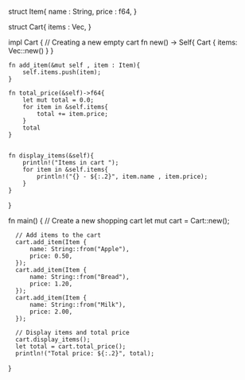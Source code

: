 struct Item{
    name : String,
    price : f64,
}


struct  Cart{
    items : Vec<Item>,
}


impl Cart {
// Creating a new empty cart 
    fn new() -> Self{
        Cart { items: Vec::new() }
    }


    fn add_item(&mut self , item : Item){
        self.items.push(item);
    }

    fn total_price(&self)->f64{
        let mut total = 0.0;
        for item in &self.items{
            total += item.price;
        }
        total
    }


    fn display_items(&self){
        println!("Items in cart ");
        for item in &self.items{
            println!("{} - ${:.2}", item.name , item.price);
        }
    }
}





fn main() {
      // Create a new shopping cart
      let mut cart = Cart::new();

      // Add items to the cart
      cart.add_item(Item {
          name: String::from("Apple"),
          price: 0.50,
      });
      cart.add_item(Item {
          name: String::from("Bread"),
          price: 1.20,
      });
      cart.add_item(Item {
          name: String::from("Milk"),
          price: 2.00,
      });
  
      // Display items and total price
      cart.display_items();
      let total = cart.total_price();
      println!("Total price: ${:.2}", total);

}